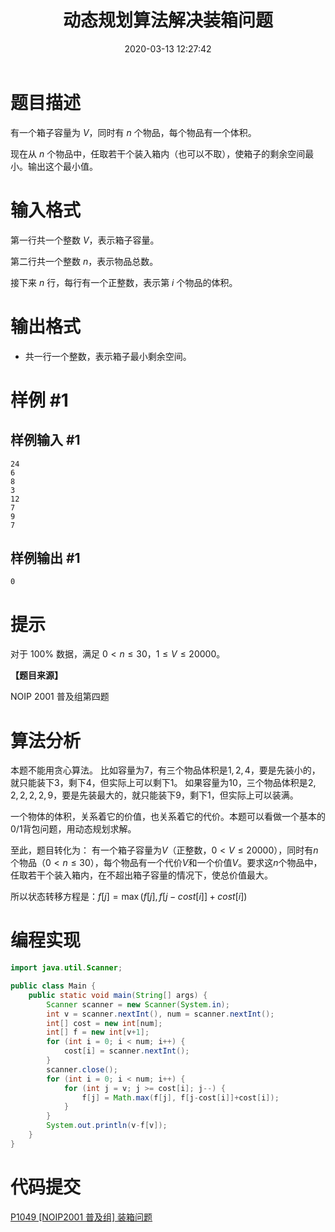﻿---
title: 动态规划算法解决装箱问题
date: 2020-03-13 12:27:42
summary: 本文基于动态规划算法解决装箱问题（洛谷P1049题），用Java编程实现。
mathjax: true
tags:
- 算法
- Java
categories:
- 算法分析与设计
---

# 题目描述

有一个箱子容量为 $V$，同时有 $n$ 个物品，每个物品有一个体积。

现在从 $n$ 个物品中，任取若干个装入箱内（也可以不取），使箱子的剩余空间最小。输出这个最小值。

# 输入格式

第一行共一个整数 $V$，表示箱子容量。

第二行共一个整数 $n$，表示物品总数。

接下来 $n$ 行，每行有一个正整数，表示第 $i$ 个物品的体积。

# 输出格式

- 共一行一个整数，表示箱子最小剩余空间。

# 样例 #1

## 样例输入 #1

```
24
6
8
3
12
7
9
7
```

## 样例输出 #1

```
0
```

# 提示

对于 $100\%$ 数据，满足 $0<n \le 30$，$1 \le V \le 20000$。

**【题目来源】**

NOIP 2001 普及组第四题


# 算法分析

本题不能用贪心算法。
比如容量为$7$，有三个物品体积是$1,2,4$，要是先装小的，就只能装下$3$，剩下$4$，但实际上可以剩下$1$。
如果容量为$10$，三个物品体积是$2,2,2,2,2,9$，要是先装最大的，就只能装下$9$，剩下$1$，但实际上可以装满。

一个物体的体积，关系着它的价值，也关系着它的代价。本题可以看做一个基本的0/1背包问题，用动态规划求解。

至此，题目转化为：
有一个箱子容量为$V$（正整数，$0<V≤20000$），同时有$n$个物品（$0<n≤30$），每个物品有一个代价$V$和一个价值$V$。要求这$n$个物品中，任取若干个装入箱内，在不超出箱子容量的情况下，使总价值最大。

所以状态转移方程是：$f[j] = \max(f[j], f[j-cost[i]]+cost[i])$

# 编程实现

```java
import java.util.Scanner;

public class Main {
    public static void main(String[] args) {
        Scanner scanner = new Scanner(System.in);
        int v = scanner.nextInt(), num = scanner.nextInt();
        int[] cost = new int[num];
        int[] f = new int[v+1];
        for (int i = 0; i < num; i++) {
            cost[i] = scanner.nextInt();
        }
        scanner.close();
        for (int i = 0; i < num; i++) {
            for (int j = v; j >= cost[i]; j--) {
                f[j] = Math.max(f[j], f[j-cost[i]]+cost[i]);
            }
        }
        System.out.println(v-f[v]);
    }
}
```

# 代码提交

[P1049 \[NOIP2001 普及组\] 装箱问题](https://www.luogu.com.cn/problem/P1049)
